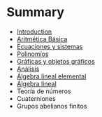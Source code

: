 # Summary

* [Introduction](README.md)
* [Aritmética Básica](SageMatematicas01)
* [Ecuaciones y sistemas](SageMatematicas02)
* [Polinomios](SageMatematicas03.md)
* [Gráficas y objetos gráficos](SageMatematicas04.md)
* [Análisis](SageMatematicas05.md)
* [Álgebra lineal elemental](SageMatematicas06.md)
* [Álgebra lineal](SageMatematicas07.md)
* Teoría de números
* Cuaterniones
* Grupos abelianos finitos

